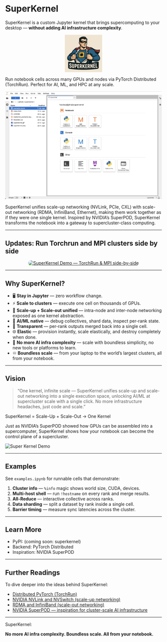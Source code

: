 # SuperKernel

SuperKernel is a custom Jupyter kernel that brings supercomputing to your desktop — **without adding AI infrastructure complexity**.  

<div align="center">
<img src="https://raw.githubusercontent.com/leoustc/superkernel/main/superkernel-avatar.PNG" alt="Super Kernel" style="width:20%; min-width:120px; display:block; margin:auto;" />
</div>

Run notebook cells across many GPUs and nodes via PyTorch Distributed (TorchRun). Perfect for AI, ML, and HPC at any scale.


![Super Kernel](superkernel_new.png)

SuperKernel unifies scale-up networking (NVLink, PCIe, CXL) with scale-out networking (RDMA, InfiniBand, Ethernet), making them work together as if they were one single kernel. Inspired by NVIDIA’s SuperPOD, SuperKernel transforms the notebook into a gateway to supercluster-class computing.

---

## Updates: Run Torchrun and MPI clusters side by side

<div align="center">
  <a href="https://www.youtube.com/watch?v=q0hjIDWgK9Y" title="SuperKernel Demo: Run TorchRun & MPI Side-by-Side in Your Notebook" target="_blank">
    <img src="https://img.youtube.com/vi/q0hjIDWgK9Y/hqdefault.jpg" alt="SuperKernel Demo — TorchRun & MPI side-by-side" style="max-width:100%; border-radius:10px;">
  </a>
</div>

---

## Why SuperKernel?

- 🖥️ **Stay in Jupyter** — zero workflow change.
- ⚡ **Scale to clusters** — execute one cell on thousands of GPUs.
- 🔗 **Scale-up + Scale-out unified** — intra-node and inter-node networking exposed as one kernel abstraction.
- 🤖 **AI/ML native** — debug collectives, shard data, inspect per-rank state.
- 🔬 **Transparent** — per-rank outputs merged back into a single cell.
- 🌐 **Elastic** — provision instantly, scale elastically, and destroy completely when done.
- 🚫 **No more AI infra complexity** — scale with boundless simplicity, no new tools or platforms to learn.
- ♾️ **Boundless scale** — from your laptop to the world’s largest clusters, all from your notebook.

---

## Vision

> “One kernel, infinite scale — SuperKernel unifies scale-up and scale-out networking into a single execution space, unlocking AI/ML at supercluster scale with a single click. No more infrastructure headaches, just code and scale.”

SuperKernel = Scale-Up + Scale-Out → One Kernel

Just as NVIDIA’s SuperPOD showed how GPUs can be assembled into a supercomputer, SuperKernel shows how your notebook can become the control plane of a supercluster.


![Super Kernel Demo](superkernel.gif)


---

## Examples

See `examples.ipynb` for runnable cells that demonstrate:
1. **Cluster info** — `%info` magic shows world size, CUDA, devices.
2. **Multi-host shell** — run `!hostname` on every rank and merge results.
3. **All-Reduce** — interactive collective across ranks.
4. **Data sharding** — split a dataset by rank inside a single cell.
5. **Barrier timing** — measure sync latencies across the cluster.

---

## Learn More

- PyPI: (coming soon: superkernel)
- Backend: PyTorch Distributed
- Inspiration: NVIDIA SuperPOD

---

## Further Readings

To dive deeper into the ideas behind SuperKernel:
- [Distributed PyTorch (TorchRun)](https://pytorch.org/docs/stable/elastic/run.html)
- [NVIDIA NVLink and NVSwitch (scale-up networking)](https://www.nvidia.com/en-us/data-center/nvlink/)
- [RDMA and InfiniBand (scale-out networking)](https://community.mellanox.com/s/article/what-is-rdma-x)
- [NVIDIA SuperPOD — inspiration for cluster-scale AI infrastructure](https://docs.nvidia.com/dgx-superpod/reference-architecture/scalable-infrastructure-h200/latest/dgx-superpod-architecture.html)

---

SuperKernel:  

**No more AI infra complexity. Boundless scale. All from your notebook.**
